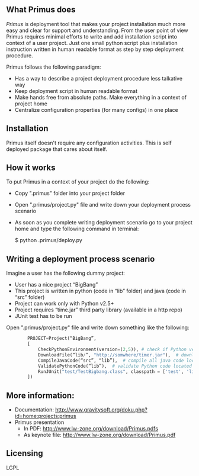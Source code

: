 ## What Primus does
*Primus* is deployment tool that makes your project installation much more easy and clear for support and understanding. 
From the user point of view Primus requires minimal efforts to write and add installation script into context of a user 
project. Just one small python script plus installation instruction written in human readable format as step by step 
deployment procedure.  

Primus follows the following paradigm:
   * Has a way to describe a project deployment procedure less talkative way
   * Keep deployment script in human readable format
   * Make hands free from absolute paths. Make everything in a context of project home
   * Centralize configuration properties (for many configs) in one place

## Installation 
Primus itself doesn't require any configuration activities. This is self deployed package that cares about itself. 

## How it works
To put Primus in a context of your project do the following:

   * Copy ".primus" folder into your project folder
   * Open ".primus/project.py" file and write down your deployment process scenario
   * As soon as you complete writing deployment scenario go to your project home and type the following command in terminal:
		
		$ python .primus/deploy.py

## Writing a deployment process scenario
Imagine a user has the following dummy project:
   * User has a nice project “BigBang”
   * This project is written in python (code in “lib” folder) and java (code in “src” folder)
   * Project can work only with Python v2.5+
   * Project requires “time.jar” third party library (available in a http repo)
   * JUnit test has to be run

Open ".primus/project.py" file and write down something like the following:
```python
    	PROJECT=Project(“BigBang”,
    	[
        	CheckPythonEnvironment(version=(2,5)), # check if Python version is 2.5+
    		DownloadFile(“lib/”, "http://somwhere/timer.jar"),  # download "timer.jar" in "lib" folder
    		CompileJavaCode(“src”, “lib”),  # compile all java code located in "src" into "lib" folder
    		ValidatePythonCode(“lib”),  # validate Python code located in "lib" folder
			RunJUnit("test/TestBigbang.class", classpath = ['test', 'lib', 'lib/junit/junit-4.8.2.jar'])
  		])
```
## More information:
   * Documentation: http://www.gravitysoft.org/doku.php?id=home:projects:primus
   * Primus presentation
      * In PDF: http://www.lw-zone.org/download/Primus.pdfs
      * As keynote file: http://www.lw-zone.org/download/Primus.pdf

## Licensing
LGPL
